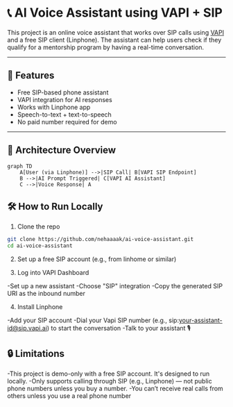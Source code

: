 # 📞 AI Voice Assistant using VAPI + SIP

This project is an online voice assistant that works over SIP calls using [VAPI](https://www.vapi.ai/) and a free SIP client (Linphone). The assistant can help users check if they qualify for a mentorship program by having a real-time conversation.

---

## 🚀 Features

- Free SIP-based phone assistant
- VAPI integration for AI responses
- Works with Linphone app
- Speech-to-text + text-to-speech
- No paid number required for demo

---

## 📌 Architecture Overview

```mermaid
graph TD
    A[User (via Linphone)] -->|SIP Call| B[VAPI SIP Endpoint]
    B -->|AI Prompt Triggered| C[VAPI AI Assistant]
    C -->|Voice Response| A
```

## 🛠️ How to Run Locally

1. Clone the repo

```bash
git clone https://github.com/nehaaaak/ai-voice-assistant.git
cd ai-voice-assistant
```

2. Set up a free SIP account (e.g., from linhome or similar)

3. Log into VAPI Dashboard

-Set up a new assistant
-Choose "SIP" integration
-Copy the generated SIP URI as the inbound number

4. Install Linphone

-Add your SIP account
-Dial your Vapi SIP number (e.g., sip:your-assistant-id@sip.vapi.ai) to start the conversation
-Talk to your assistant 🎙️

## 🔒 Limitations

-This project is demo-only with a free SIP account. It's designed to run locally.
-Only supports calling through SIP (e.g., Linphone) — not public phone numbers unless you buy a number.
-You can’t receive real calls from others unless you use a real phone number

